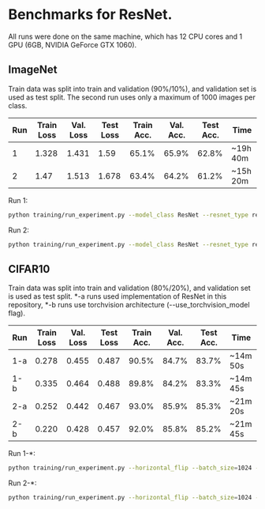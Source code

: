 # Benchmarks for ResNet.

All runs were done on the same machine, which has 12 CPU cores and 1 GPU (6GB, NVIDIA GeForce GTX 1060).

## ImageNet

Train data was split into train and validation (90%/10%), and validation set is used as test split. The second run uses only a maximum of 1000 images per class.

| Run | Train Loss | Val. Loss | Test Loss | Train Acc. | Val. Acc. | Test Acc. | Time |
| --- | --- | --- | --- | --- | --- | --- | --- |
| 1 | 1.328 | 1.431 | 1.59 | 65.1% | 65.9% | 62.8% | ~19h 40m |
| 2 | 1.47 | 1.513 | 1.678 | 63.4% | 64.2% | 61.2% | ~15h 20m |

Run 1:
```sh
python training/run_experiment.py --model_class ResNet --resnet_type resnet18 --data_class ImageNet --use_kaggle --random_resized_crop --horizontal_flip --color_jitter 0.15 --gpus 1 --precision 16 --batch_size 256 --lr 0.006 --optimizer AdamW --weight_decay 0.0008 --lr_scheduler OneCycleLR --num_workers 4 --subsample_classes 1000 --images_per_class 1300 --max_epochs 15
```

Run 2:
```sh
python training/run_experiment.py --model_class ResNet --resnet_type resnet18 --data_class ImageNet --use_kaggle --random_resized_crop --horizontal_flip --color_jitter 0.15 --gpus 1 --precision 16 --batch_size 256 --lr 0.006 --optimizer AdamW --weight_decay 0.0008 --lr_scheduler OneCycleLR --num_workers 4 --subsample_classes 1000 --images_per_class 1000 --max_epochs 15
```

## CIFAR10

Train data was split into train and validation (80%/20%), and validation set is used as test split. *-a runs used implementation of ResNet in this repository, *-b runs use torchvision architecture (--use_torchvision_model flag).

| Run | Train Loss | Val. Loss | Test Loss | Train Acc. | Val. Acc. | Test Acc. | Time |
| --- | --- | --- | --- | --- | --- | --- | --- |
| 1-a | 0.278 | 0.455 | 0.487 | 90.5% | 84.7% | 83.7% | ~14m 50s |
| 1-b | 0.335 | 0.464 | 0.488 | 89.8% | 84.2% | 83.3% | ~14m 45s |
| 2-a | 0.252 | 0.442 | 0.467 | 93.0% | 85.9% | 85.3% | ~21m 20s |
| 2-b | 0.220 | 0.428 | 0.457 | 92.0% | 85.8% | 85.2% | ~21m 45s |


Run 1-*:
```sh
python training/run_experiment.py --horizontal_flip --batch_size=1024 --data_class=CIFAR10 --gpus=1 --image_shift=0.09 --lr=0.0163 --lr_scheduler=OneCycleLR --max_epochs=28 --model_class=ResNet --optimizer=AdamW --pct_start=0.45 --precision=16 --resnet_type=resnet18 --weight_decay=0.49
```

Run 2-*:
```sh
python training/run_experiment.py --horizontal_flip --batch_size=1024 --data_class=CIFAR10 --gpus=1 --image_shift=0.09 --lr=0.008 --lr_scheduler=OneCycleLR --max_epochs=31 --model_class=ResNet --optimizer=AdamW --pct_start=0.45 --precision=16 --resnet_type=resnet50 --weight_decay=0.49
```